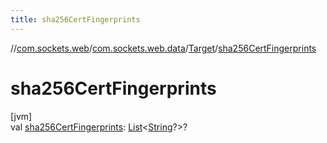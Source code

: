 ```yaml
---
title: sha256CertFingerprints
---
```

//[com.sockets.web](../../../index.html)/[com.sockets.web.data](../index.html)/[Target](index.html)/[sha256CertFingerprints](sha256-cert-fingerprints.html)



# sha256CertFingerprints



[jvm]\
val [sha256CertFingerprints](sha256-cert-fingerprints.html): [List](https://kotlinlang.org/api/latest/jvm/stdlib/kotlin.collections/-list/index.html)&lt;[String](https://kotlinlang.org/api/latest/jvm/stdlib/kotlin/-string/index.html)?&gt;?




